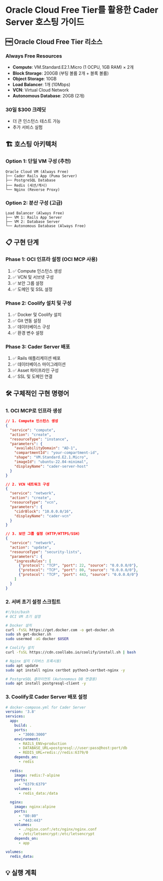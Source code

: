 # Oracle Cloud Free Tier를 활용한 Cader Server 호스팅 가이드

## 🆓 Oracle Cloud Free Tier 리소스

### Always Free Resources
- **Compute**: VM.Standard.E2.1.Micro (1 OCPU, 1GB RAM) × 2개
- **Block Storage**: 200GB (부팅 볼륨 2개 + 블록 볼륨)
- **Object Storage**: 10GB
- **Load Balancer**: 1개 (10Mbps)
- **VCN**: Virtual Cloud Network
- **Autonomous Database**: 20GB (2개)

### 30일 $300 크레딧
- 더 큰 인스턴스 테스트 가능
- 추가 서비스 실험

## 🏗️ 호스팅 아키텍처

### Option 1: 단일 VM 구성 (추천)
```
Oracle Cloud VM (Always Free)
├── Cader Rails App (Puma Server)
├── PostgreSQL Database
├── Redis (세션/캐시)
└── Nginx (Reverse Proxy)
```

### Option 2: 분산 구성 (고급)
```
Load Balancer (Always Free)
├── VM 1: Rails App Server
├── VM 2: Database Server
└── Autonomous Database (Always Free)
```

## 📋 구현 단계

### Phase 1: OCI 인프라 설정 (OCI MCP 사용)
1. ✅ Compute 인스턴스 생성
2. ✅ VCN 및 서브넷 구성
3. ✅ 보안 그룹 설정
4. ✅ 도메인 및 SSL 설정

### Phase 2: Coolify 설치 및 구성
1. ✅ Docker 및 Coolify 설치
2. ✅ Git 연동 설정
3. ✅ 데이터베이스 구성
4. ✅ 환경 변수 설정

### Phase 3: Cader Server 배포
1. ✅ Rails 애플리케이션 배포
2. ✅ 데이터베이스 마이그레이션
3. ✅ Asset 파이프라인 구성
4. ✅ SSL 및 도메인 연결

## 🛠️ 구체적인 구현 명령어

### 1. OCI MCP로 인프라 생성
```json
// 1. Compute 인스턴스 생성
{
  "service": "compute",
  "action": "create",
  "resourceType": "instance",
  "parameters": {
    "availabilityDomain": "AD-1",
    "compartmentId": "your-compartment-id",
    "shape": "VM.Standard.E2.1.Micro",
    "imageId": "ubuntu-22.04-minimal",
    "displayName": "cader-server-host"
  }
}

// 2. VCN 네트워크 구성
{
  "service": "network",
  "action": "create", 
  "resourceType": "vcn",
  "parameters": {
    "cidrBlock": "10.0.0.0/16",
    "displayName": "cader-vcn"
  }
}

// 3. 보안 그룹 설정 (HTTP/HTTPS/SSH)
{
  "service": "network",
  "action": "update",
  "resourceType": "security-lists",
  "parameters": {
    "ingressRules": [
      {"protocol": "TCP", "port": 22, "source": "0.0.0.0/0"},
      {"protocol": "TCP", "port": 80, "source": "0.0.0.0/0"},
      {"protocol": "TCP", "port": 443, "source": "0.0.0.0/0"}
    ]
  }
}
```

### 2. 서버 초기 설정 스크립트
```bash
#!/bin/bash
# OCI VM 초기 설정

# Docker 설치
curl -fsSL https://get.docker.com -o get-docker.sh
sudo sh get-docker.sh
sudo usermod -aG docker $USER

# Coolify 설치
curl -fsSL https://cdn.coollabs.io/coolify/install.sh | bash

# Nginx 설치 (리버스 프록시용)
sudo apt update
sudo apt install nginx certbot python3-certbot-nginx -y

# PostgreSQL 클라이언트 (Autonomous DB 연결용)
sudo apt install postgresql-client -y
```

### 3. Coolify로 Cader Server 배포 설정
```yaml
# docker-compose.yml for Cader Server
version: '3.8'
services:
  app:
    build: .
    ports:
      - "3000:3000"
    environment:
      - RAILS_ENV=production
      - DATABASE_URL=postgresql://user:pass@host:port/db
      - REDIS_URL=redis://redis:6379/0
    depends_on:
      - redis
      
  redis:
    image: redis:7-alpine
    ports:
      - "6379:6379"
    volumes:
      - redis_data:/data

  nginx:
    image: nginx:alpine
    ports:
      - "80:80"
      - "443:443"
    volumes:
      - ./nginx.conf:/etc/nginx/nginx.conf
      - /etc/letsencrypt:/etc/letsencrypt
    depends_on:
      - app

volumes:
  redis_data:
```

## 💡 실행 계획
